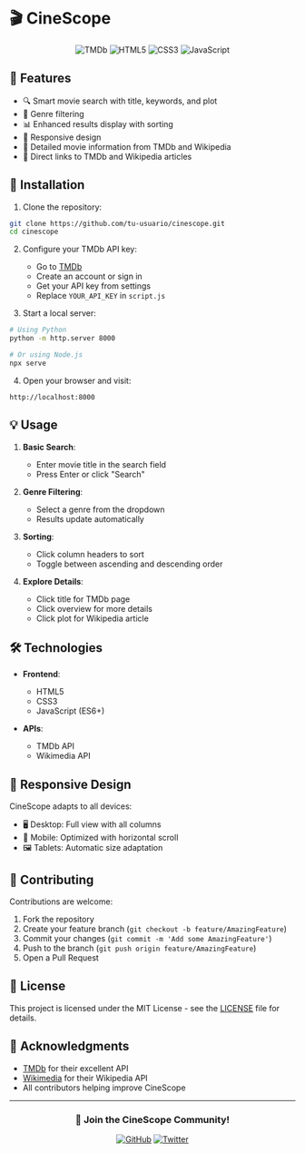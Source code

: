 # 🎬 CineScope

<div align="center">

![TMDb](https://img.shields.io/badge/TMDb-01D277?style=for-the-badge&logo=themoviedatabase&logoColor=white)
![HTML5](https://img.shields.io/badge/HTML5-E34F26?style=for-the-badge&logo=html5&logoColor=white)
![CSS3](https://img.shields.io/badge/CSS3-1572B6?style=for-the-badge&logo=css3&logoColor=white)
![JavaScript](https://img.shields.io/badge/JavaScript-F7DF1E?style=for-the-badge&logo=javascript&logoColor=black)

</div>

## 🌟 Features

- 🔍 Smart movie search with title, keywords, and plot
- 🎯 Genre filtering
- 📊 Enhanced results display with sorting
- 📱 Responsive design
- 📖 Detailed movie information from TMDb and Wikipedia
- 🔗 Direct links to TMDb and Wikipedia articles

## 🚀 Installation

1. Clone the repository:
```bash
git clone https://github.com/tu-usuario/cinescope.git
cd cinescope
```

2. Configure your TMDb API key:
   - Go to [TMDb](https://www.themoviedb.org/)
   - Create an account or sign in
   - Get your API key from settings
   - Replace `YOUR_API_KEY` in `script.js`

3. Start a local server:
```bash
# Using Python
python -m http.server 8000

# Or using Node.js
npx serve
```

4. Open your browser and visit:
```
http://localhost:8000
```

## 💡 Usage

1. **Basic Search**:
   - Enter movie title in the search field
   - Press Enter or click "Search"

2. **Genre Filtering**:
   - Select a genre from the dropdown
   - Results update automatically

3. **Sorting**:
   - Click column headers to sort
   - Toggle between ascending and descending order

4. **Explore Details**:
   - Click title for TMDb page
   - Click overview for more details
   - Click plot for Wikipedia article

## 🛠️ Technologies

- **Frontend**:
  - HTML5
  - CSS3
  - JavaScript (ES6+)

- **APIs**:
  - TMDb API
  - Wikimedia API

## 📱 Responsive Design

CineScope adapts to all devices:
- 🖥️ Desktop: Full view with all columns
- 📱 Mobile: Optimized with horizontal scroll
- 🖼️ Tablets: Automatic size adaptation

## 🤝 Contributing

Contributions are welcome:

1. Fork the repository
2. Create your feature branch (`git checkout -b feature/AmazingFeature`)
3. Commit your changes (`git commit -m 'Add some AmazingFeature'`)
4. Push to the branch (`git push origin feature/AmazingFeature`)
5. Open a Pull Request

## 📄 License

This project is licensed under the MIT License - see the [LICENSE](LICENSE) file for details.

## 🙏 Acknowledgments

- [TMDb](https://www.themoviedb.org/) for their excellent API
- [Wikimedia](https://www.wikimedia.org/) for their Wikipedia API
- All contributors helping improve CineScope

---

<div align="center">
  
### 🌟 Join the CineScope Community!

[![GitHub](https://img.shields.io/badge/GitHub-100000?style=for-the-badge&logo=github&logoColor=white)](https://github.com/tu-usuario/cinescope)
[![Twitter](https://img.shields.io/badge/Twitter-1DA1F2?style=for-the-badge&logo=twitter&logoColor=white)](https://twitter.com/cinescope)

</div> 
